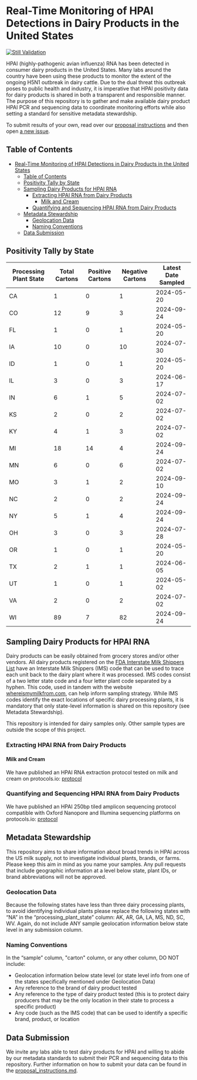 # Real-Time Monitoring of HPAI Detections in Dairy Products in the United States

[![Still Validation](https://github.com/dholab/dairy-hpai-monitoring/actions/workflows/validate.yml/badge.svg)](https://github.com/dholab/dairy-hpai-monitoring/actions/workflows/validate.yml)

HPAI (highly-pathogenic avian influenza) RNA has been detected in consumer dairy products in the United States. Many labs around the country have been using these products to monitor the extent of the ongoing H5N1 outbreak in dairy cattle. Due to the dual threat this outbreak poses to public health and industry, it is imperative that HPAI positivity data for dairy products is shared in both a transparent and responsible manner. The purpose of this repository is to gather and make available dairy product HPAI PCR and sequencing data to coordinate monitoring efforts while also setting a standard for sensitive metadata stewardship.

To submit results of your own, read over our [proposal instructions](docs/proposal_instructions.md) and then open [a new issue](https://github.com/dholab/dairy-hpai-monitoring/issues/new).

## Table of Contents

- [Real-Time Monitoring of HPAI Detections in Dairy Products in the United States](#real-time-monitoring-of-hpai-detections-in-dairy-products-in-the-united-states)
  - [Table of Contents](#table-of-contents)
  - [Positivity Tally by State](#positivity-tally-by-state)
  - [Sampling Dairy Products for HPAI RNA](#sampling-dairy-products-for-hpai-rna)
    - [Extracting HPAI RNA from Dairy Products](#extracting-hpai-rna-from-dairy-products)
      - [Milk and Cream](#milk-and-cream)
    - [Quantifying and Sequencing HPAI RNA from Dairy Products](#quantifying-and-sequencing-hpai-rna-from-dairy-products)
  - [Metadata Stewardship](#metadata-stewardship)
    - [Geolocation Data](#geolocation-data)
    - [Naming Conventions](#naming-conventions)
  - [Data Submission](#data-submission)

## Positivity Tally by State

Processing Plant State  |  Total Cartons  |  Positive Cartons  |  Negative Cartons  |  Latest Date Sampled
------------------------|-----------------|--------------------|--------------------|---------------------
CA                      |  1              |  0                 |  1                 |  2024-05-20
CO                      |  12             |  9                 |  3                 |  2024-09-24
FL                      |  1              |  0                 |  1                 |  2024-05-20
IA                      |  10             |  0                 |  10                |  2024-07-30
ID                      |  1              |  0                 |  1                 |  2024-05-20
IL                      |  3              |  0                 |  3                 |  2024-06-17
IN                      |  6              |  1                 |  5                 |  2024-07-02
KS                      |  2              |  0                 |  2                 |  2024-07-02
KY                      |  4              |  1                 |  3                 |  2024-07-02
MI                      |  18             |  14                |  4                 |  2024-09-24
MN                      |  6              |  0                 |  6                 |  2024-07-02
MO                      |  3              |  1                 |  2                 |  2024-09-10
NC                      |  2              |  0                 |  2                 |  2024-09-24
NY                      |  5              |  1                 |  4                 |  2024-09-24
OH                      |  3              |  0                 |  3                 |  2024-07-28
OR                      |  1              |  0                 |  1                 |  2024-05-20
TX                      |  2              |  1                 |  1                 |  2024-06-05
UT                      |  1              |  0                 |  1                 |  2024-05-02
VA                      |  2              |  0                 |  2                 |  2024-07-02
WI                      |  89             |  7                 |  82                |  2024-09-24

## Sampling Dairy Products for HPAI RNA

Dairy products can be easily obtained from grocery stores and/or other vendors. All dairy products registered on the [FDA Interstate Milk Shippers List](https://www.fda.gov/food/federalstate-food-programs/interstate-milk-shippers-list#rules) have an Interstate Milk Shippers (IMS) code that can be used to trace each unit back to the dairy plant where it was processed. IMS codes consist of a two letter state code and a four letter plant code separated by a hyphen. This code, used in tandem with the website [whereismymilkfrom.com](https://www.whereismymilkfrom.com), can help inform sampling strategy. While IMS codes identify the exact locations of specific dairy processing plants, it is mandatory that only state-level information is shared on this repository (see Metadata Stewardship).

This repository is intended for dairy samples only. Other sample types are outside the scope of this project.

### Extracting HPAI RNA from Dairy Products

#### Milk and Cream

We have published an HPAI RNA extraction protocol tested on milk and cream on protocols.io: [protocol](https://www.protocols.io/view/rna-extraction-from-milk-for-hpai-surveillance-dczp2x5n.html)

### Quantifying and Sequencing HPAI RNA from Dairy Products

We have published an HPAI 250bp tiled amplicon sequencing protocol compatible with Oxford Nanopore and Illumina sequencing platforms on protocols.io: [protocol](https://www.protocols.io/view/whole-genome-sequencing-of-h5n1-from-dairy-product-dev43e8w.html)

## Metadata Stewardship

This repository aims to share information about broad trends in HPAI across the US milk supply, not to investigate individual plants, brands, or farms. Please keep this aim in mind as you name your samples. Any pull requests that include geographic information at a level below state, plant IDs, or brand abbreviations will not be approved.

### Geolocation Data

Because the following states have less than three dairy processing plants, to avoid identifying individual plants please replace the following states with “NA” in the “processing_plant_state” column: AK, AR, GA, LA, MS, ND, SC, WV. Again, do not include ANY sample geolocation information below state level in any submission column.

### Naming Conventions

In the “sample” column, "carton" column, or any other column, DO NOT include:

-   Geolocation information below state level (or state level info from one of the states specifically mentioned under Geolocation Data)
-   Any reference to the brand of dairy product tested
-   Any reference to the type of dairy product tested (this is to protect dairy producers that may be the only location in their state to process a specific product)
-   Any code (such as the IMS code) that can be used to identify a specific brand, product, or location

## Data Submission

We invite any labs able to test dairy products for HPAI and willing to abide by our metadata standards to submit their PCR and sequencing data to this repository. Further information on how to submit your data can be found in the [proposal_instructions.md](docs/proposal_instructions.md).
